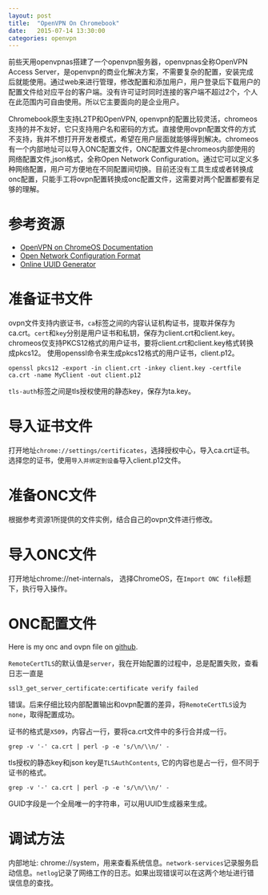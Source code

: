 ```yaml
---
layout: post
title:  "OpenVPN On Chromebook"
date:   2015-07-14 13:30:00
categories: openvpn
---
```


前些天用openvpnas搭建了一个openvpn服务器，openvpnas全称OpenVPN Access Server，是openvpn的商业化解决方案，不需要复杂的配置，安装完成后就能使用。通过web来进行管理，修改配置和添加用户，用户登录后下载用户的配置文件给对应平台的客户端。没有许可证时同时连接的客户端不超过2个，个人在此范围内可自由使用。所以它主要面向的是企业用户。

Chromebook原生支持L2TP和OpenVPN, openvpn的配置比较灵活，chromeos支持的并不友好，它只支持用户名和密码的方式。直接使用ovpn配置文件的方式不支持，我并不想打开开发者模式，希望在用户层面就能够得到解决。chromeos有一个内部地址可以导入ONC配置文件，ONC配置文件是chromeos内部使用的网络配置文件,json格式，全称Open Network Configuration。通过它可以定义多种网络配置，用户可方便地在不同配置间切换。目前还没有工具生成或者转换成onc配置，只能手工将ovpn配置转换成onc配置文件，这需要对两个配置都要有足够的理解。

# 参考资源

* [OpenVPN on ChromeOS Documentation][openvpn_on_chromeos]
* [Open Network Configuration Format][onc_format]
* [Online UUID Generator][uuid_generator]

[openvpn_on_chromeos]: https://docs.google.com/document/d/18TU22gueH5OKYHZVJ5nXuqHnk2GN6nDvfu2Hbrb4YLE/pub#h.buf7fpkgt9c8
[onc_format]: http://src.chromium.org/chrome/trunk/src/components/onc/docs/onc_spec.html#sec_OpenVPN_connections_and_types
[uuid_generator]: https://www.uuidgenerator.net/

# 准备证书文件

ovpn文件支持内嵌证书，`ca`标签之间的内容认证机构证书，提取并保存为ca.crt。`cert`和`key`分别是用户证书和私钥，保存为client.crt和client.key。chromeos仅支持PKCS12格式的用户证书，要将client.crt和client.key格式转换成pkcs12。
使用openssl命令来生成pkcs12格式的用户证书，client.p12。

    openssl pkcs12 -export -in client.crt -inkey client.key -certfile ca.crt -name MyClient -out client.p12
    
`tls-auth`标签之间是tls授权使用的静态key，保存为ta.key。

# 导入证书文件

打开地址`chrome://settings/certificates`，选择授权中心，导入ca.crt证书。选择您的证书，使用`导入并绑定到设备`导入client.p12文件。

# 准备ONC文件

根据参考资源1所提供的文件实例，结合自己的ovpn文件进行修改。

# 导入ONC文件

打开地址chrome://net-internals， 选择ChromeOS，在`Import ONC file`标题下，执行导入操作。

# ONC配置文件

Here is my onc and ovpn file on [github][gist-onc].

[gist-onc]: https://gist.github.com/bablon/a15a435315348b4eccfa

`RemoteCertTLS`的默认值是`server`，我在开始配置的过程中，总是配置失败，查看日志一直是

    ssl3_get_server_certificate:certificate verify failed

错误。后来仔细比较内部配置输出和ovpn配置的差异，将`RemoteCertTLS`设为`none`，取得配置成功。

证书的格式是`X509`，内容占一行，要将ca.crt文件中的多行合并成一行。

    grep -v '-' ca.crt | perl -p -e 's/\n/\\n/' -
    
tls授权的静态key和json key是`TLSAuthContents`, 它的内容也是占一行，但不同于证书的格式。

    grep -v '-' ca.crt | perl -p -e 's/\n/\\n/' -
    
GUID字段是一个全局唯一的字符串，可以用UUID生成器来生成。
    
# 调试方法

内部地址: chrome://system，用来查看系统信息。`network-services`记录服务启动信息。`netlog`记录了网络工作的日志。如果出现错误可以在这两个地址进行错误信息的查找。
